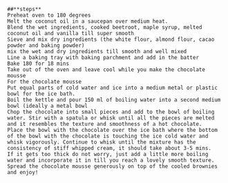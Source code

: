     ##**steps**
    Preheat oven to 180 degrees
    Melt the coconut oil in a saucepan over medium heat.
    Blend the wet ingredients, cooked beetroot, maple syrup, melted coconut oil and vanilla till super smooth
    Sieve and mix dry ingredients (the white flour, almond flour, cacao powder and baking powder)
    mix the wet and dry ingredients till smooth and well mixed
    Line a baking tray with baking parchment and add in the batter
    Bake 180 for 18 mins
    Take out of the oven and leave cool while you make the chocolate mousse
    For the chocolate mousse
    Put equal parts of cold water and ice into a medium metal or plastic bowl for the ice bath.
    Boil the kettle and pour 150 ml of boiling water into a second medium bowl (ideally a metal bowl
    Chop the chocolate into small pieces and add to the bowl of boiling water. Stir with a spatula or whisk until all the pieces are melted and it resembles the texture and smoothness of a hot chocolate.
    Place the bowl with the chocolate over the ice bath where the bottom of the bowl with the chocolate is touching the ice cold water and whisk vigorously. Continue to whisk until the mixture has the consistency of stiff whipped cream, it should take about 3-5 mins.
    If it gets too thick do not worry, just add a little more boiling water and incorporate it in till you reach a lovely smooth texture.
    Spread the chocolate mousse generously on top of the cooled brownies and enjoy!
